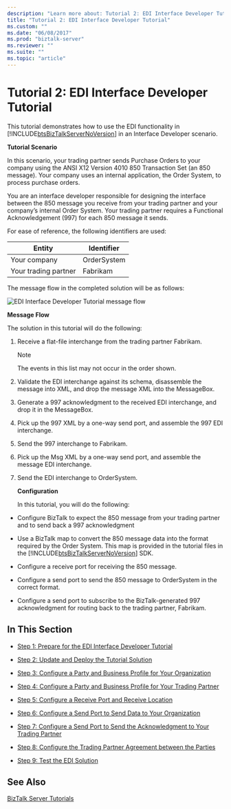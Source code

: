 ```yaml
---
description: "Learn more about: Tutorial 2: EDI Interface Developer Tutorial"
title: "Tutorial 2: EDI Interface Developer Tutorial"
ms.custom: ""
ms.date: "06/08/2017"
ms.prod: "biztalk-server"
ms.reviewer: ""
ms.suite: ""
ms.topic: "article"
---
```

# Tutorial 2: EDI Interface Developer Tutorial
This tutorial demonstrates how to use the EDI functionality in [!INCLUDE[btsBizTalkServerNoVersion](../includes/btsbiztalkservernoversion-md.md)] in an Interface Developer scenario.  
  
 **Tutorial Scenario**  
  
 In this scenario, your trading partner sends Purchase Orders to your company using the ANSI X12 Version 4010 850 Transaction Set (an 850 message). Your company uses an internal application, the Order System, to process purchase orders.  
  
 You are an interface developer responsible for designing the interface between the 850 message you receive from your trading partner and your company’s internal Order System. Your trading partner requires a Functional Acknowledgement (997) for each 850 message it sends.  
  
 For ease of reference, the following identifiers are used:  
  
|Entity|Identifier|  
|------------|----------------|  
|Your company|OrderSystem|  
|Your trading partner|Fabrikam|  
  
 The message flow in the completed solution will be as follows:  
  
 ![EDI Interface Developer Tutorial message flow](../core/media/4944352a-dc77-47f1-a324-bf71444670c5.gif "4944352a-dc77-47f1-a324-bf71444670c5")  
  
 **Message Flow**  
  
 The solution in this tutorial will do the following:  
  
1. Receive a flat-file interchange from the trading partner Fabrikam.  
  
   > [!NOTE]
   >  The events in this list may not occur in the order shown.  
  
2. Validate the EDI interchange against its schema, disassemble the message into XML, and drop the message XML into the MessageBox.  
  
3. Generate a 997 acknowledgment to the received EDI interchange, and drop it in the MessageBox.  
  
4. Pick up the 997 XML by a one-way send port, and assemble the 997 EDI interchange.  
  
5. Send the 997 interchange to Fabrikam.  
  
6. Pick up the Msg XML by a one-way send port, and assemble the message EDI interchange.  
  
7. Send the EDI interchange to OrderSystem.  
  
   **Configuration**  
  
   In this tutorial, you will do the following:  
  
- Configure BizTalk to expect the 850 message from your trading partner and to send back a 997 acknowledgment  
  
- Use a BizTalk map to convert the 850 message data into the format required by the Order System. This map is provided in the tutorial files in the [!INCLUDE[btsBizTalkServerNoVersion](../includes/btsbiztalkservernoversion-md.md)] SDK.  
  
- Configure a receive port for receiving the 850 message.  
  
- Configure a send port to send the 850 message to OrderSystem in the correct format.  
  
- Configure a send port to subscribe to the BizTalk-generated 997 acknowledgment for routing back to the trading partner, Fabrikam.  
  
## In This Section  
  
-   [Step 1: Prepare for the EDI Interface Developer Tutorial](../core/step-1-prepare-for-the-edi-interface-developer-tutorial.md)  
  
-   [Step 2: Update and Deploy the Tutorial Solution](../core/step-2-update-and-deploy-the-tutorial-solution.md)  
  
-   [Step 3: Configure a Party and Business Profile for Your Organization](../core/step-3-configure-a-party-and-business-profile-for-your-organization1.md)  
  
-   [Step 4: Configure a Party and Business Profile for Your Trading Partner](../core/step-4-configure-a-party-and-business-profile-for-your-trading-partner1.md)  
  
-   [Step 5: Configure a Receive Port and Receive Location](../core/step-5-configure-a-receive-port-and-receive-location.md)  
  
-   [Step 6: Configure a Send Port to Send Data to Your Organization](../core/step-6-configure-a-send-port-to-send-data-to-your-organization.md)  
  
-   [Step 7: Configure a Send Port to Send the Acknowledgment to Your Trading Partner](../core/step-7-configure-a-send-port-to-send-the-acknowledgment-to-trading-partner.md)  
  
-   [Step 8: Configure the Trading Partner Agreement between the Parties](../core/step-8-configure-the-trading-partner-agreement-between-the-parties.md)  
  
-   [Step 9: Test the EDI Solution](../core/step-9-test-the-edi-solution.md)  
  
## See Also  
 [BizTalk Server Tutorials](../core/biztalk-server-tutorials.md)
